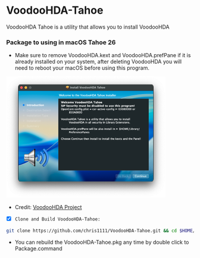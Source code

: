 # VoodooHDA-Tahoe
VoodooHDA Tahoe is a utility that allows you to install VoodooHDA

### Package to using in macOS Tahoe 26
- Make sure to remove VoodooHDA.kext and VoodooHDA.prefPane if it is already installed on your system, after deleting VoodooHDA you will need to reboot your macOS before using this program.
<img src="package/Pics/Open.png" alt="Github Project" style="width:85%;">

- Credit: [VoodooHDA Project](https://github.com/CloverHackyColor/VoodooHDA)

- [x] `Clone and Build VoodooHDA-Tahoe:`
```bash
git clone https://github.com/chris1111/VoodooHDA-Tahoe.git && cd $HOME/VoodooHDA-Tahoe && ./Package.command && open -R $HOME/VoodooHDA-Tahoe/VoodooHDA-Tahoe.pkg
```

* You can rebuild the VoodooHDA-Tahoe.pkg any time by double click to Package.command
